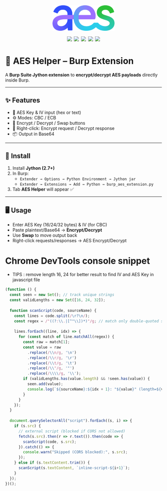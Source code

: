 <h1 align="center">
  <a><img src="/img/logo.svg" alt="" width="200px"></a>
  <br>
  <img src="https://img.shields.io/badge/PRs-welcome-blue">
  <img src="https://img.shields.io/github/last-commit/kh4sh3i/AES-Helper">
  <img src="https://img.shields.io/github/commit-activity/m/kh4sh3i/AES-Helper">
  <a href="https://twitter.com/intent/follow?screen_name=kh4sh3i_"><img src="https://img.shields.io/twitter/follow/kh4sh3i_?style=flat&logo=twitter"></a>
  <a href="https://github.com/kh4sh3i"><img src="https://img.shields.io/github/stars/kh4sh3i?style=flat&logo=github"></a>
</h1>


# 🔐 AES Helper – Burp Extension

A **Burp Suite Jython extension** to **encrypt/decrypt AES payloads** directly inside Burp.

---

## ✨ Features
- 🔑 AES Key & IV input (hex or text)  
- ⚙️ Modes: CBC / ECB  
- 📝 Encrypt / Decrypt / Swap buttons  
- 📜 Right-click: Encrypt request / Decrypt response  
- 📦 Output in Base64  

---

## 🚀 Install
1. Install **Jython (2.7+)**  
2. In Burp:  
   - `Extender → Options → Python Environment → Jython jar`  
   - `Extender → Extensions → Add → Python → burp_aes_extension.py`  
3. Tab **AES Helper** will appear ✅  

---

## 🖥️ Usage
- Enter AES Key (16/24/32 bytes) & IV (for CBC)  
- Paste plaintext/Base64 → **Encrypt/Decrypt**  
- Use **Swap** to move output back  
- Right-click requests/responses → AES Encrypt/Decrypt  



# Chrome DevTools console snippet
* TIPS : remove length 16, 24 for better result to find IV and AES Key in javascript file

```javascript
(function () {
  const seen = new Set(); // track unique strings
  const validLengths = new Set([16, 24, 32]);

  function scanScript(code, sourceName) {
    const lines = code.split(/\r?\n/);
    const regex = /"((?:\\.|[^"\\])*)"/g; // match only double-quoted strings

    lines.forEach((line, idx) => {
      for (const match of line.matchAll(regex)) {
        const raw = match[1];
        const value = raw
          .replace(/\\n/g, '\n')
          .replace(/\\r/g, '\r')
          .replace(/\\t/g, '\t')
          .replace(/\\"/g, '"')
          .replace(/\\\\/g, '\\');
        if (validLengths.has(value.length) && !seen.has(value)) {
          seen.add(value);
          console.log(`${sourceName}:${idx + 1}: "${value}" (length=${value.length})`);
        }
      }
    });
  }

  document.querySelectorAll("script").forEach((s, i) => {
    if (s.src) {
      // external script (blocked if CORS not allowed)
      fetch(s.src).then(r => r.text()).then(code => {
        scanScript(code, s.src);
      }).catch(() => {
        console.warn("Skipped (CORS blocked):", s.src);
      });
    } else if (s.textContent.trim()) {
      scanScript(s.textContent, `inline-script-${i+1}`);
    }
  });
})();
```